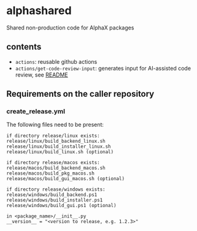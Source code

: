 # alphashared
Shared non-production code for AlphaX packages

## contents
- `actions`: reusable github actions
- `actions/get-code-review-input`: generates input for AI-assisted code review, see [README](actions/get-code-review-input/README.md)


## Requirements on the caller repository

### create_release.yml
The following files need to be present:
```
if directory release/linux exists:
release/linux/build_backend_linux.sh
release/linux/build_installer_linux.sh
release/linux/build_linux.sh (optional)

if directory release/macos exists:
release/macos/build_backend_macos.sh
release/macos/build_pkg_macos.sh
release/macos/build_gui_macos.sh (optional)

if directory release/windows exists:
release/windows/build_backend.ps1
release/windows/build_installer.ps1
release/windows/build_gui.ps1 (optional)

in <package_name>/__init__.py
__version__ = "<version to release, e.g. 1.2.3>"